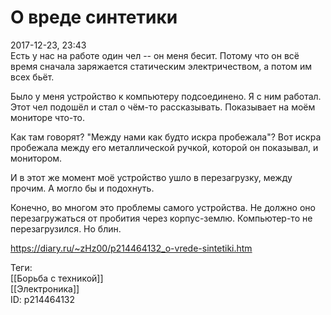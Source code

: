 О вреде синтетики
==================

   
 2017-12-23, 23:43   
  Есть у нас на работе один чел -- он меня бесит. Потому что он всё время сначала заряжается статическим электричеством, а потом им всех бьёт.   
   
 Было у меня устройство к компьютеру подсоединено. Я с ним работал. Этот чел подошёл и стал о чём-то рассказывать. Показывает на моём мониторе что-то.   
   
 Как там говорят? "Между нами как будто искра пробежала"? Вот искра пробежала между его металлической ручкой, которой он показывал, и монитором.   
   
 И в этот же момент моё устройство ушло в перезагрузку, между прочим. А могло бы и подохнуть.   
   
 Конечно, во многом это проблемы самого устройства. Не должно оно перезагружаться от пробития через корпус-землю. Компьютер-то не перезагрузился. Но блин.   
    
 <https://diary.ru/~zHz00/p214464132_o-vrede-sintetiki.htm>   
   
 Теги:   
 [[Борьба с техникой]]   
 [[Электроника]]   
 ID: p214464132